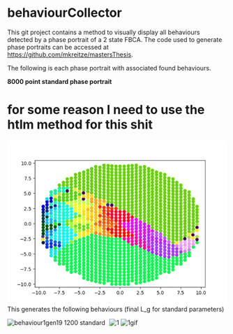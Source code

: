 # behaviourCollector
This git project contains a method to visually display all behaviours detected by a phase portrait of a 2 state FBCA. The code used to generate phase portraits can be accessed at https://github.com/mkreitze/mastersThesis.

The following is each phase portrait with associated found behaviours.

**8000 point standard phase portrait**
# for some reason I need to use the htlm method for this shit
<img src="1200PhasePortDeci.png"
     alt="1200 standard phase port"
     style="float: left; margin-right: 10px;" />

This generates the following behaviours (final L_g for standard parameters)

<img src="../1200PhasePortDecibRfile/behaviour1Gen19.png"
     alt="behaviour1gen19 1200 standard"
     style="float: left; margin-right: 10px;" />

![1](https://github.com/mkreitze/behaviourCollector/tree/master/1200PhasePortDecibRfile/behaviour1Gen19.png)
![1gif](https://github.com/mkreitze/behaviourCollector/tree/master/1200PhasePortDecibRfile/1.gif)
